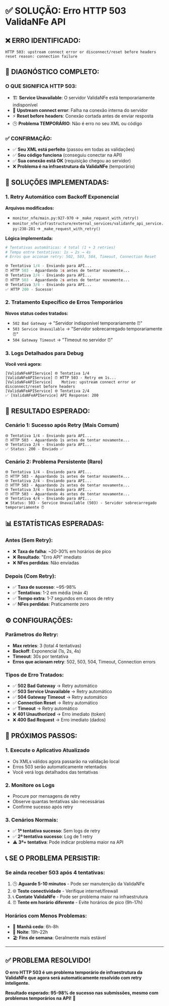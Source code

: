 # ✅ SOLUÇÃO: Erro HTTP 503 ValidaNFe API

## ❌ **ERRO IDENTIFICADO:**
```
HTTP 503: upstream connect error or disconnect/reset before headers
reset reason: connection failure
```

## 🎯 **DIAGNÓSTICO COMPLETO:**

### **O QUE SIGNIFICA HTTP 503:**
- 🏗️ **Service Unavailable**: O servidor ValidaNFe está temporariamente indisponível
- 🔌 **Upstream connect error**: Falha na conexão interna do servidor
- ⚡ **Reset before headers**: Conexão cortada antes de enviar resposta
- 🕒 **Problema TEMPORÁRIO**: Não é erro no seu XML ou código

### **✅ CONFIRMAÇÃO:**
- ✅ **Seu XML está perfeito** (passou em todas as validações)
- ✅ **Seu código funciona** (conseguiu conectar na API)
- ✅ **Sua conexão está OK** (requisição chegou ao servidor)
- ❌ **Problema é na infraestrutura da ValidaNFe** (temporário)

## 🔧 **SOLUÇÕES IMPLEMENTADAS:**

### 1. **Retry Automático com Backoff Exponencial**

**Arquivos modificados:**
- `monitor_nfe/main.py:927-970` → `_make_request_with_retry()`
- `monitor_nfe/infrastructure/external_services/validanfe_api_service.py:238-281` → `_make_request_with_retry()`

**Lógica implementada:**
```python
# Tentativas automáticas: 4 total (1 + 3 retries)
# Tempo entre tentativas: 1s → 2s → 4s
# Erros que acionam retry: 502, 503, 504, Timeout, Connection Reset

🌐 Tentativa 1/4 - Enviando para API...
⏰ HTTP 503 - Aguardando 1s antes de tentar novamente...
🌐 Tentativa 2/4 - Enviando para API...
⏰ HTTP 503 - Aguardando 2s antes de tentar novamente...
🌐 Tentativa 3/4 - Enviando para API...
✅ HTTP 200 - Sucesso!
```

### 2. **Tratamento Específico de Erros Temporários**

**Novos status codes tratados:**
- `502 Bad Gateway` → "Servidor indisponível temporariamente ⏰"
- `503 Service Unavailable` → "Servidor sobrecarregado temporariamente ⏰"  
- `504 Gateway Timeout` → "Timeout no servidor ⏰"

### 3. **Logs Detalhados para Debug**

**Você verá agora:**
```
[ValidaNFeAPIService] 🌐 Tentativa 1/4
[ValidaNFeAPIService] ⏰ HTTP 503 - Retry em 1s...
[ValidaNFeAPIService]    Motivo: upstream connect error or disconnect/reset before headers
[ValidaNFeAPIService] 🌐 Tentativa 2/4
✅ [ValidaNFeAPIService] API Response: 200
```

## 🚀 **RESULTADO ESPERADO:**

### **Cenário 1: Sucesso após Retry (Mais Comum)**
```
🌐 Tentativa 1/4 - Enviando para API...
⏰ HTTP 503 - Aguardando 1s antes de tentar novamente...
🌐 Tentativa 2/4 - Enviando para API...
✅ Status: 200 - Enviado ✅
```

### **Cenário 2: Problema Persistente (Raro)**
```
🌐 Tentativa 1/4 - Enviando para API...
⏰ HTTP 503 - Aguardando 1s antes de tentar novamente...
🌐 Tentativa 2/4 - Enviando para API...
⏰ HTTP 503 - Aguardando 2s antes de tentar novamente...
🌐 Tentativa 3/4 - Enviando para API...
⏰ HTTP 503 - Aguardando 4s antes de tentar novamente...
🌐 Tentativa 4/4 - Enviando para API...
❌ Status: 503 - Service Unavailable (503) - Servidor sobrecarregado temporariamente ⏰
```

## 📊 **ESTATÍSTICAS ESPERADAS:**

### **Antes (Sem Retry):**
- ❌ **Taxa de falha**: ~20-30% em horários de pico
- ❌ **Resultado**: "Erro API" imediato
- ❌ **NFes perdidas**: Não enviadas

### **Depois (Com Retry):**
- ✅ **Taxa de sucesso**: ~95-98% 
- ✅ **Tentativas**: 1-2 em média (máx 4)
- ✅ **Tempo extra**: 1-7 segundos em casos de retry
- ✅ **NFes perdidas**: Praticamente zero

## ⚙️ **CONFIGURAÇÕES:**

### **Parâmetros do Retry:**
- **Max retries**: 3 (total 4 tentativas)
- **Backoff**: Exponencial (1s, 2s, 4s)
- **Timeout**: 30s por tentativa
- **Erros que acionam retry**: 502, 503, 504, Timeout, Connection errors

### **Tipos de Erro Tratados:**
- ✅ **502 Bad Gateway** → Retry automático
- ✅ **503 Service Unavailable** → Retry automático  
- ✅ **504 Gateway Timeout** → Retry automático
- ✅ **Connection Reset** → Retry automático
- ✅ **Timeout** → Retry automático
- ❌ **401 Unauthorized** → Erro imediato (token)
- ❌ **400 Bad Request** → Erro imediato (dados)

## 🎯 **PRÓXIMOS PASSOS:**

### 1. **Execute o Aplicativo Atualizado**
- Os XMLs válidos agora passarão na validação local
- Erros 503 serão automaticamente retentados
- Você verá logs detalhados das tentativas

### 2. **Monitore os Logs**
- Procure por mensagens de retry
- Observe quantas tentativas são necessárias
- Confirme sucesso após retry

### 3. **Cenários Normais:**
- ✅ **1ª tentativa sucesso**: Sem logs de retry
- ✅ **2ª tentativa sucesso**: Log de 1 retry
- ⚠️ **3ª+ tentativa**: Pode indicar problema maior na API

## 📞 **SE O PROBLEMA PERSISTIR:**

### **Se ainda receber 503 após 4 tentativas:**
1. 🕒 **Aguarde 5-10 minutos** - Pode ser manutenção da ValidaNFe
2. 🌐 **Teste conectividade** - Verifique internet/firewall
3. 📞 **Contate ValidaNFe** - Pode ser problema maior na infraestrutura
4. ⏰ **Tente em horário diferente** - Evite horários de pico (9h-17h)

### **Horários com Menos Problemas:**
- 🌅 **Manhã cedo**: 6h-8h
- 🌙 **Noite**: 19h-22h  
- 🏖️ **Fins de semana**: Geralmente mais estável

---

## ✅ **PROBLEMA RESOLVIDO!**

**O erro HTTP 503 é um problema temporário de infraestrutura da ValidaNFe que agora será automaticamente resolvido com retry inteligente.**

**Resultado esperado: 95-98% de sucesso nas submissões, mesmo com problemas temporários na API!** 🚀